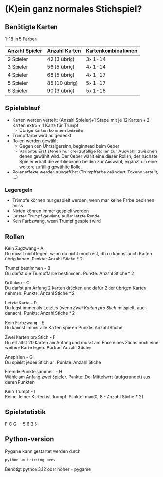 
# (K)ein ganz normales Stichspiel?

## Benötigte Karten

1-18 in 5 Farben

|Anzahl Spieler | Anzahl Karten | Kartenkombinationen|
|---------------|---------------|--------------------|
|2 Spieler |	42 (3 übrig) |	3x 1-14|
|3 Spieler |	56 (5 übrig) |	4x 1-14|
|4 Spieler |	68 (5 übrig) |	4x 1-17|
|5 Spieler |	85 (10 übrig) |	5x 1-17|
|6 Spieler |	90 (3 übrig) |	5x 1-18|

## Spielablauf
- Karten werden verteilt: (Anzahl Spieler)+1 Stapel mit je 12 Karten + 2 Karten extra + 1 Karte für Trumpf
    - Übrige Karten kommen beiseite
- Trumpffarbe wird aufgedeckt
- Rollen werden gewählt
    - Gegen den Uhrzeigersinn, beginnend beim Geber
    - Variante: Erst stehen nur drei zufällige Rollen zur Auswahl, zwischen denen gewählt wird. Der Geber wählt eine dieser Rollen, der nächste Spieler erhält die verbliebenen beiden zur Auswahl, ergänzt um eine weitere zufällig gewählte Rolle.
- Rolleneffekte werden ausgeführt (Trumpffarbe geändert, Tokens verteilt, …)

### Legeregeln
- Trümpfe können nur gespielt werden, wenn man keine Farbe bedienen muss
- Nieten können immer gespielt werden
- Letzter Trumpf gewinnt, außer letzte Runde
- Kein Farbzwang, wenn Trumpf gespielt wird


## Rollen

Kein Zugzwang - A  
Du musst nicht legen, wenn du nicht möchtest, dh du kannst auch Karten übrig haben.
Punkte: Anzahl Stiche * 2

Trumpf bestimmen - B  
Du darfst die Trumpffarbe bestimmen.
Punkte: Anzahl Stiche * 2

Drücken - C  
Du darfst am Anfang 2 Karten drücken und dafür 2 der übrigen Karten nehmen.
Punkte: Anzahl Stiche * 2

Letzte Karte - D  
Du legst immer als Letztes (wenn *Zwei Karten pro Stich* mitspielt, auch danach).
Punkte: Anzahl Stiche * 2

Kein Farbzwang - E  
Du kannst immer alle Karten spielen
Punkte: Anzahl Stiche

Zwei Karten pro Stich - F  
Du erhältst 20 Karten am Anfang und musst am Ende eines Stichs noch eine weitere Karte legen.
Punkte: Anzahl Stiche

Anspielen - G  
Du spielst jeden Stich an.
Punkte: Anzahl Stiche

Fremde Punkte sammeln - H  
Wähle am Anfang zwei Spieler.
Punkte: Der Mittelwert (aufgerundet) aus deren Punkten

Kein Trumpf - I  
Keine deiner Karten ist Trumpf.
Punkte: max(0, 8 - Anzahl Stiche * 2)

## Spielstatistik
F C G I - 5 6 3 6

## Python-version

Pygame kann gestartet werden durch

```python -m tricking_bees```

Benötigt python 3.12 oder höher + pygame.